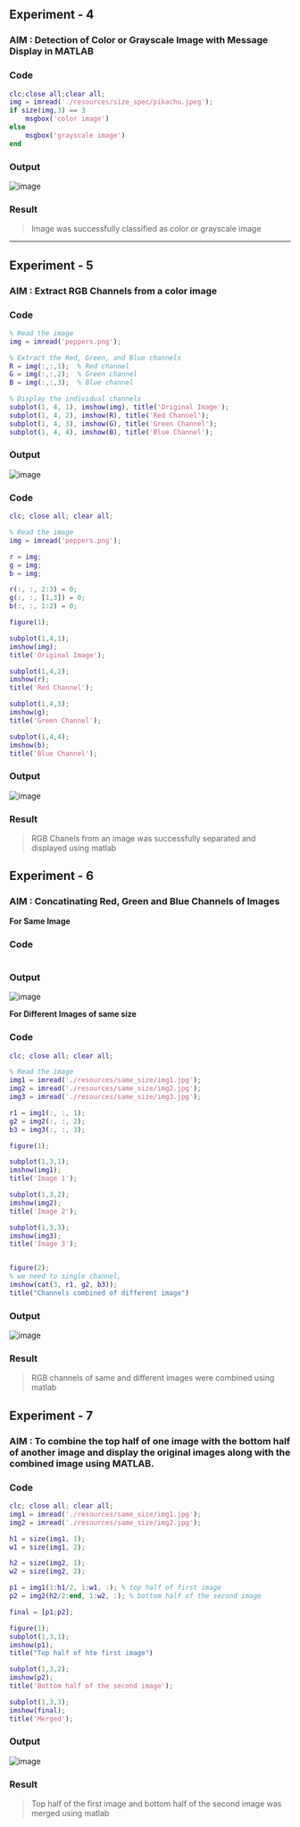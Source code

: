 

## Experiment - 4

### AIM : Detection of Color or Grayscale Image with Message Display in MATLAB

### Code
```matlab
clc;close all;clear all;
img = imread('./resources/size_spec/pikachu.jpeg');
if size(img,3) == 3
    msgbox('color image')
else
    msgbox('grayscale image')
end
```

### Output
![image](https://github.com/user-attachments/assets/26f4a1f1-5687-41ba-ba78-9631d1c0007b)


### Result
> Image was successfully classified as color or grayscale image

--- 



## Experiment - 5

### AIM : Extract RGB Channels from a color image

### Code
```matlab
% Read the image
img = imread('peppers.png');

% Extract the Red, Green, and Blue channels
R = img(:,:,1);  % Red channel
G = img(:,:,2);  % Green channel
B = img(:,:,3);  % Blue channel

% Display the individual channels
subplot(1, 4, 1), imshow(img), title('Original Image');
subplot(1, 4, 2), imshow(R), title('Red Channel');
subplot(1, 4, 3), imshow(G), title('Green Channel');
subplot(1, 4, 4), imshow(B), title('Blue Channel');
```

### Output
![image](https://github.com/user-attachments/assets/afbab131-57c6-4df6-8a97-a8504c187a27)

### Code
```matlab
clc; close all; clear all;

% Read the image
img = imread('peppers.png');

r = img;
g = img;
b = img;

r(:, :, 2:3) = 0;
g(:, :, [1,3]) = 0;
b(:, :, 1:2) = 0;

figure(1);

subplot(1,4,1);
imshow(img);
title('Original Image');

subplot(1,4,2);
imshow(r);
title('Red Channel');

subplot(1,4,3);
imshow(g);
title('Green Channel');

subplot(1,4,4);
imshow(b);
title('Blue Channel');

```

### Output
![image](https://github.com/user-attachments/assets/b09c4310-fa8e-4e26-9b12-99e67ad98fd0)

### Result
> RGB Chanels from an image was successfully separated and displayed using matlab

## Experiment - 6

### AIM : Concatinating Red, Green and Blue Channels of Images

**For Same Image**
### Code
```matlab

```
### Output
![image](https://github.com/user-attachments/assets/c9227ad8-a8c1-4e7f-b09c-7d1e900b5215)

**For Different Images of same size**
### Code
```matlab
clc; close all; clear all;

% Read the image
img1 = imread('./resources/same_size/img1.jpg');
img2 = imread('./resources/same_size/img2.jpg');
img3 = imread('./resources/same_size/img3.jpg');

r1 = img1(:, :, 1);
g2 = img2(:, :, 2);
b3 = img3(:, :, 3);

figure(1);

subplot(1,3,1);
imshow(img1);
title('Image 1');

subplot(1,3,2);
imshow(img2);
title('Image 2');

subplot(1,3,3);
imshow(img3);
title('Image 3');


figure(2);
% we need to single channel,
imshow(cat(3, r1, g2, b3));
title("Channels combined of different image")
```

### Output
![image](https://github.com/user-attachments/assets/d09aa233-bcc8-47f0-9098-30f9cab41c8d)

### Result
> RGB channels of same and different images were combined using matlab

## Experiment - 7

### AIM : To combine the top half of one image with the bottom half of another image and display the original images along with the combined image using MATLAB.

### Code
```matlab
clc; close all; clear all;
img1 = imread('./resources/same_size/img1.jpg');
img2 = imread('./resources/same_size/img2.jpg');

h1 = size(img1, 1);
w1 = size(img1, 2);

h2 = size(img2, 1);
w2 = size(img2, 2);

p1 = img1(1:h1/2, 1:w1, :); % top half of first image
p2 = img2(h2/2:end, 1:w2, :); % bottom half of the second image

final = [p1;p2];

figure(1);
subplot(1,3,1);
imshow(p1);
title("Top half of hte first image")

subplot(1,3,2);
imshow(p2);
title('Bottom half of the second image');

subplot(1,3,3);
imshow(final);
title('Merged');
```

### Output
![image](https://github.com/user-attachments/assets/d03ad773-8240-44e7-a7fa-0f04d86ee1ae)

### Result
> Top half of the first image and bottom half of the second image was merged using matlab
